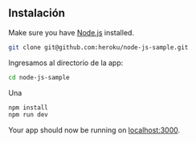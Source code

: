 ## Instalación

Make sure you have [Node.js](http://nodejs.org/) installed.

```sh
git clone git@github.com:heroku/node-js-sample.git 
``` 
Ingresamos al directorio de la app:
```sh
cd node-js-sample
```
Una 
```sh
npm install
npm run dev
```

Your app should now be running on [localhost:3000](http://localhost:3000/).
